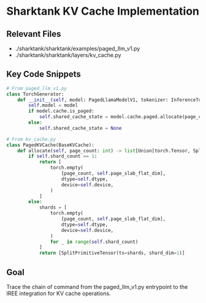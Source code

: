 # Sharktank KV Cache Implementation

## Relevant Files
- ./sharktank/sharktank/examples/paged_llm_v1.py
- ./sharktank/sharktank/layers/kv_cache.py

## Key Code Snippets
```python
# From paged_llm_v1.py
class TorchGenerator:
    def __init__(self, model: PagedLlamaModelV1, tokenizer: InferenceTokenizer, ...):
        self.model = model
        if model.cache.is_paged:
            self.shared_cache_state = model.cache.paged.allocate(page_cache_size)
        else:
            self.shared_cache_state = None

# From kv_cache.py
class PagedKVCache(BaseKVCache):
    def allocate(self, page_count: int) -> list[Union[torch.Tensor, SplitPrimitiveTensor]]:
        if self.shard_count == 1:
            return [
                torch.empty(
                    [page_count, self.page_slab_flat_dim],
                    dtype=self.dtype,
                    device=self.device,
                )
            ]
        else:
            shards = [
                torch.empty(
                    [page_count, self.page_slab_flat_dim],
                    dtype=self.dtype,
                    device=self.device,
                )
                for _ in range(self.shard_count)
            ]
            return [SplitPrimitiveTensor(ts=shards, shard_dim=1)]
```

## Goal
Trace the chain of command from the paged_llm_v1.py entrypoint to the IREE integration for KV cache operations.
